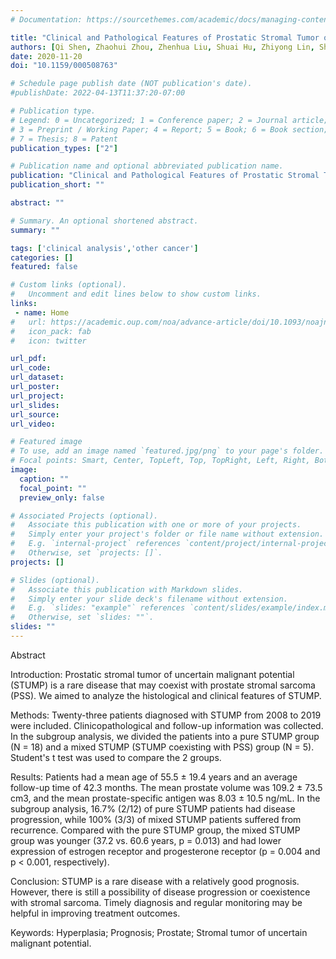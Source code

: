 ```yaml
---
# Documentation: https://sourcethemes.com/academic/docs/managing-content/

title: "Clinical and Pathological Features of Prostatic Stromal Tumor of Uncertain Malignant Potential: A Retrospective Study of 23 Chinese Cases"
authors: [Qi Shen, Zhaohui Zhou, Zhenhua Liu, Shuai Hu, Zhiyong Lin, Shaobo Li, Senmao Li, Hualin Song, Yuke Chen, Yisen Meng, Yu Wang, Yu Fan, Xin Li, Yunxiang Xiao, Qun He, Jie Jin, Qian Zhang, Wei Yu]
date: 2020-11-20
doi: "10.1159/000508763"

# Schedule page publish date (NOT publication's date).
#publishDate: 2022-04-13T11:37:20-07:00

# Publication type.
# Legend: 0 = Uncategorized; 1 = Conference paper; 2 = Journal article;
# 3 = Preprint / Working Paper; 4 = Report; 5 = Book; 6 = Book section;
# 7 = Thesis; 8 = Patent
publication_types: ["2"]

# Publication name and optional abbreviated publication name.
publication: "Clinical and Pathological Features of Prostatic Stromal Tumor of Uncertain Malignant Potential: A Retrospective Study of 23 Chinese Cases"
publication_short: ""

abstract: ""

# Summary. An optional shortened abstract.
summary: ""

tags: ['clinical analysis','other cancer']
categories: []
featured: false

# Custom links (optional).
#   Uncomment and edit lines below to show custom links.
links:
 - name: Home
#   url: https://academic.oup.com/noa/advance-article/doi/10.1093/noajnl/vdac045/6568033
#   icon_pack: fab
#   icon: twitter

url_pdf:
url_code:
url_dataset:
url_poster:
url_project:
url_slides:
url_source:
url_video:

# Featured image
# To use, add an image named `featured.jpg/png` to your page's folder. 
# Focal points: Smart, Center, TopLeft, Top, TopRight, Left, Right, BottomLeft, Bottom, BottomRight.
image:
  caption: ""
  focal_point: ""
  preview_only: false

# Associated Projects (optional).
#   Associate this publication with one or more of your projects.
#   Simply enter your project's folder or file name without extension.
#   E.g. `internal-project` references `content/project/internal-project/index.md`.
#   Otherwise, set `projects: []`.
projects: []

# Slides (optional).
#   Associate this publication with Markdown slides.
#   Simply enter your slide deck's filename without extension.
#   E.g. `slides: "example"` references `content/slides/example/index.md`.
#   Otherwise, set `slides: ""`.
slides: ""
---
```


Abstract

Introduction: Prostatic stromal tumor of uncertain malignant potential (STUMP) is a rare disease that may coexist with prostate stromal sarcoma (PSS). We aimed to analyze the histological and clinical features of STUMP.

Methods: Twenty-three patients diagnosed with STUMP from 2008 to 2019 were included. Clinicopathological and follow-up information was collected. In the subgroup analysis, we divided the patients into a pure STUMP group (N = 18) and a mixed STUMP (STUMP coexisting with PSS) group (N = 5). Student's t test was used to compare the 2 groups.

Results: Patients had a mean age of 55.5 ± 19.4 years and an average follow-up time of 42.3 months. The mean prostate volume was 109.2 ± 73.5 cm3, and the mean prostate-specific antigen was 8.03 ± 10.5 ng/mL. In the subgroup analysis, 16.7% (2/12) of pure STUMP patients had disease progression, while 100% (3/3) of mixed STUMP patients suffered from recurrence. Compared with the pure STUMP group, the mixed STUMP group was younger (37.2 vs. 60.6 years, p = 0.013) and had lower expression of estrogen receptor and progesterone receptor (p = 0.004 and p < 0.001, respectively).

Conclusion: STUMP is a rare disease with a relatively good prognosis. However, there is still a possibility of disease progression or coexistence with stromal sarcoma. Timely diagnosis and regular monitoring may be helpful in improving treatment outcomes.

Keywords: Hyperplasia; Prognosis; Prostate; Stromal tumor of uncertain malignant potential.